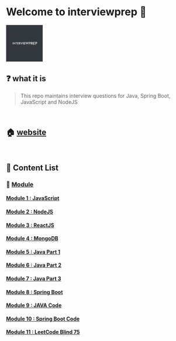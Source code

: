# Welcome to interviewprep 🚀

<img src="./assets/interviewprep0.png" width="100" height="100">
<!--- 
![inteviewprep0](./assets/interviewprep0.png =20x20)
![inteviewprep1](./assets/interviewprep1.png)
![inteviewprep2](./assets/interviewprep2.png)-->

## ❓ what it is

> This repo maintains interview questions for Java, Spring Boot, JavaScript and NodeJS

<br>

## 🏠 [website](https://jcoding09.github.io)

<!---
## 🚀 [PDF Version of Complete Notes (Testing Phase) ](./dist/lectures.pdf)
-->
<br>

## 📝 Content List

### 📌 <ins>Module <ins>

#### [Module 1 : JavaScript](./module/module0001/lecture-001.md)

#### [Module 2 : NodeJS](./module/module0002/lecture-001.md)

#### [Module 3 : ReactJS](./module/module0003/lecture-001.md)

#### [Module 4 : MongoDB](./module/module0004/lecture-001.md)

#### [Module 5 : Java Part 1](./module/module0005/lecture-001.md)

#### [Module 6 : Java Part 2](./module001/module0000/lecture-001.md)

#### [Module 7 : Java Part 3](./module001/module0000/lecture-003.md)

#### [Module 8 : Spring Boot](./module001/module0000/lecture-002.md)

#### [Module 9 : JAVA Code](./module002/module0000/lecture-001.md)

#### [Module 10 : Spring Boot Code](./module002/module0000/lecture-002.md)

#### [Module 11 : LeetCode Blind 75](./module/module0006/lecture-001.md)
